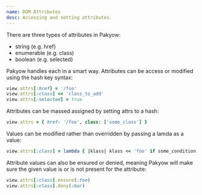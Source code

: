 ```yaml
---
name: DOM Attributes
desc: Accessing and setting attributes.
---
```


There are three types of attributes in Pakyow:

- string (e.g. href)
- enumerable (e.g. class)
- boolean (e.g. selected)

Pakyow handles each in a smart way. Attributes can be access or modified using the hash key syntax:

```ruby
view.attrs[:href] = '/foo'
view.attrs[:class] << 'class_to_add'
view.attrs[:selected] = true
```

Attributes can be massed assigned by setting attrs to a hash:

```ruby
view.attrs = { href: '/foo', class: ['some_class'] }
```

Values can be modified rather than overridden by passing a lamda as a value:

```ruby
view.attrs[:class] = lambda { |klass| klass << 'foo' if some_condition }
```

Attribute values can also be ensured or denied, meaning Pakyow will make sure the given value is or is not present for the attribute:

```ruby
view.attrs[:class].ensure(:foo)
view.attrs[:class].deny(:bar)
```
